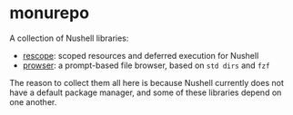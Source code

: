 # monurepo

A collection of Nushell libraries:

- [rescope](./rescope/README.md): scoped resources and deferred execution for Nushell
- [prowser](./prowser/README.md): a prompt-based file browser, based on `std dirs` and `fzf`

The reason to collect them all here is because Nushell currently does not have a default package manager,
and some of these libraries depend on one another.

